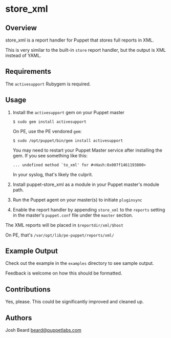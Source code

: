 # store_xml

## Overview

store_xml is a report handler for Puppet that stores full reports in XML.

This is very similar to the built-in `store` report handler, but the output is
XML instead of YAML.

## Requirements

The `activesupport` Rubygem is required.

## Usage

1.  Install the `activesupport` gem on your Puppet master

        $ sudo gem install activesupport

    On PE, use the PE vendored `gem`:

        $ sudo /opt/puppet/bin/gem install activesupport

    You may need to restart your Puppet Master service after installing the gem.
    If you see something like this:

        ... undefined method `to_xml' for #<Hash:0x007f1461193800>

    In your syslog, that's likely the culprit.

2.  Install puppet-store_xml as a module in your Puppet master's module
    path.

3.  Run the Puppet agent on your master(s) to initiate `pluginsync`

4.  Enable the report handler by appending `store_xml` to the `reports` setting
    in the master's `puppet.conf` file under the `master` section.

The XML reports will be placed in `$reportdir/xml/$host`

On PE, that's `/var/opt/lib/pe-puppet/reports/xml/`

## Example Output

Check out the example in the `examples` directory to see sample output.

Feedback is welcome on how this should be formatted.

## Contributions

Yes, please.  This could be significantly improved and cleaned up.

## Authors

Josh Beard <beard@puppetlabs.com>
